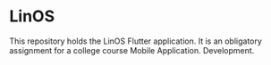 # LinOS
This repository holds the LinOS Flutter application. It is an obligatory assignment for a college course Mobile Application. Development.

